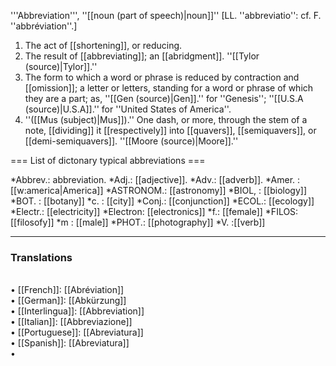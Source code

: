 '''Abbreviation''', ''[[noun (part of speech)|noun]]'' [LL. ''abbreviatio'': cf. F. ''abbr&eacute;viation''.]

<ol>
<li>The act of [[shortening]], or reducing.

<li> The result of [[abbreviating]]; an [[abridgment]]. ''[[Tylor (source)|Tylor]].''

<li> The form to which a word or phrase is reduced by contraction and [[omission]]; a letter or letters, standing for a word or phrase of which they are a part; as, ''[[Gen (source)|Gen]].'' for ''Genesis''; ''[[U.S.A (source)|U.S.A]].'' for ''United States of America''.

<li> ''([[Mus (subject)|Mus]]).'' One dash, or more, through the stem of a note, [[dividing]] it [[respectively]] into [[quavers]], [[semiquavers]], or [[demi-semiquavers]]. ''[[Moore (source)|Moore]].''
</ol>
=== List of dictonary typical abbreviations ===

*Abbrev.: abbreviation.
*Adj.: [[adjective]].
*Adv.: [[adverb]].
*Amer. : [[w:america|America]]
*ASTRONOM.: [[astronomy]]
*BIOL, : [[biology]]
*BOT. : [[botany]]
*c. : [[city]]
*Conj.: [[conjunction]]
*ECOL.: [[ecology]]
*Electr.: [[electricity]]
*Electron: [[electronics]]
*f.: [[female]]
*FILOS: [[filosofy]]
*m : [[male]]
*PHOT.: [[photography]]
*V. :[[verb]]














<HR> <P> <H3>Translations</H3>
<BR>• [[French]]: [[Abréviation]]
<BR>• [[German]]: [[Abkürzung]]
<BR>• [[Interlingua]]: [[Abbreviation]]
<BR>• [[Italian]]: [[Abbreviazione]]
<BR>• [[Portuguese]]: [[Abreviatura]]
<BR>• [[Spanish]]: [[Abreviatura]]
<BR>•